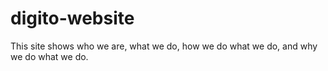 # digito-website
This site shows who we are, what we do, how we do what we do, and why we do what we do. 
